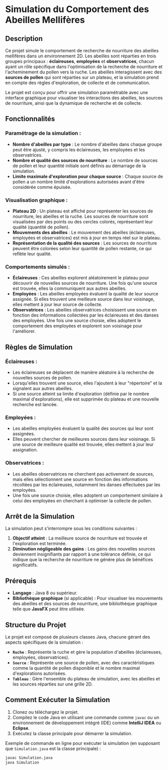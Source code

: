 # Simulation du Comportement des Abeilles Mellifères

## Description

Ce projet simule le comportement de recherche de nourriture des abeilles mellifères dans un environnement 2D. Les abeilles sont réparties en trois groupes principaux : **éclaireuses**, **employées** et **observatrices**, chacun ayant un rôle spécifique dans l'optimisation de la recherche de nourriture et l'acheminement du pollen vers la ruche. Les abeilles interagissent avec des **sources de pollen** qui sont réparties sur un plateau, et la simulation prend en compte des règles d'exploration, de collecte et de communication.

Le projet est conçu pour offrir une simulation paramétrable avec une interface graphique pour visualiser les interactions des abeilles, les sources de nourriture, ainsi que la dynamique de recherche et de collecte.

## Fonctionnalités

### Paramétrage de la simulation :
- **Nombre d'abeilles par type** : Le nombre d'abeilles dans chaque groupe peut être ajusté, y compris les éclaireuses, les employées et les observatrices.
- **Nombre et qualité des sources de nourriture** : Le nombre de sources de pollen et leur quantité initiale sont définis au démarrage de la simulation.
- **Limite maximale d'exploration pour chaque source** : Chaque source de pollen a un nombre limité d'explorations autorisées avant d'être considérée comme épuisée.

### Visualisation graphique :
- **Plateau 2D** : Un plateau est affiché pour représenter les sources de nourriture, les abeilles et la ruche. Les sources de nourriture sont visualisées par des points ou des cercles colorés, représentant leur qualité (quantité de pollen).
- **Mouvements des abeilles** : Le mouvement des abeilles (éclaireuses, employées et observatrices) est mis à jour en temps réel sur le plateau.
- **Représentation de la qualité des sources** : Les sources de nourriture peuvent être colorées selon leur quantité de pollen restante, ce qui reflète leur qualité.

### Comportements simulés :
- **Éclaireuses** : Ces abeilles explorent aléatoirement le plateau pour découvrir de nouvelles sources de nourriture. Une fois qu'une source est trouvée, elles la communiquent aux autres abeilles.
- **Employées** : Les abeilles employées évaluent la qualité de leur source assignée. Si elles trouvent une meilleure source dans leur voisinage, elles mettent à jour leur source de collecte.
- **Observatrices** : Les abeilles observatrices choisissent une source en fonction des informations collectées par les éclaireuses et des danses des employées. Une fois une source choisie, elles adoptent le comportement des employées et explorent son voisinage pour l'améliorer.

## Règles de Simulation

### Éclaireuses :
- Les éclaireuses se déplacent de manière aléatoire à la recherche de nouvelles sources de pollen.
- Lorsqu'elles trouvent une source, elles l'ajoutent à leur "répertoire" et la signalent aux autres abeilles.
- Si une source atteint sa limite d'exploration (définie par le nombre maximal d'explorations), elle est supprimée du plateau et une nouvelle recherche est lancée.

### Employées :
- Les abeilles employées évaluent la qualité des sources qui leur sont assignées.
- Elles peuvent chercher de meilleures sources dans leur voisinage. Si une source de meilleure qualité est trouvée, elles mettent à jour leur assignation.

### Observatrices :
- Les abeilles observatrices ne cherchent pas activement de sources, mais elles sélectionnent une source en fonction des informations récoltées par les éclaireuses, notamment les danses effectuées par les employées.
- Une fois une source choisie, elles adoptent un comportement similaire à celui des employées en cherchant à optimiser la collecte de pollen.

## Arrêt de la Simulation

La simulation peut s'interrompre sous les conditions suivantes :
1. **Objectif atteint** : La meilleure source de nourriture est trouvée et l'exploration est terminée.
2. **Diminution négligeable des gains** : Les gains des nouvelles sources deviennent insignifiants par rapport à une tolérance définie, ce qui indique que la recherche de nourriture ne génère plus de bénéfices significatifs.

## Prérequis

- **Langage** : Java 8 ou supérieur.
- **Bibliothèque graphique** (si applicable) : Pour visualiser les mouvements des abeilles et des sources de nourriture, une bibliothèque graphique telle que **JavaFX** peut être utilisée.

## Structure du Projet

Le projet est composé de plusieurs classes Java, chacune gérant des aspects spécifiques de la simulation :

- **`Ruche`** : Représente la ruche et gère la population d'abeilles (éclaireuses, employées, observatrices).
- **`Source`** : Représente une source de pollen, avec des caractéristiques comme la quantité de pollen disponible et le nombre maximal d'explorations autorisées.
- **`Tableau`** : Gère l'ensemble du plateau de simulation, avec les abeilles et les sources réparties sur une grille 2D.

## Comment Exécuter la Simulation

1. Clonez ou téléchargez le projet.
2. Compilez le code Java en utilisant une commande comme `javac` ou un environnement de développement intégré (IDE) comme **IntelliJ IDEA** ou **Eclipse**.
3. Exécutez la classe principale pour démarrer la simulation.

Exemple de commande en ligne pour exécuter la simulation (en supposant que `Simulation.java` est la classe principale) :

```bash
javac Simulation.java
java Simulation
```
